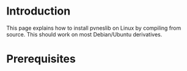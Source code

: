 # Introduction
This page explains how to install pvneslib on Linux by compiling from source. This should work on most Debian/Ubuntu derivatives.

# Prerequisites
